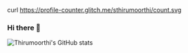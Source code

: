 curl https://profile-counter.glitch.me/sthirumoorthi/count.svg

### Hi there 👋

<!--
**sthirumoorthi/sthirumoorthi** is a ✨ _special_ ✨ repository because its `README.md` (this file) appears on your GitHub profile.

Here are some ideas to get you started:

- 🔭 I’m currently working on ...
- 🌱 I’m currently learning ...
- 👯 I’m looking to collaborate on ...
- 🤔 I’m looking for help with ...
- 💬 Ask me about ...
- 📫 How to reach me: ...
- 😄 Pronouns: ...
- ⚡ Fun fact: ...
-->

![Thirumoorthi's GitHub stats](https://github-readme-stats.vercel.app/api?username=sthirumoorthi&theme=vue&show_icons=true)
